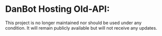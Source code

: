# DanBot Hosting Old-API:
This project is no longer maintained nor should be used under any condition. It will remain publicly available but will not receive any updates.
